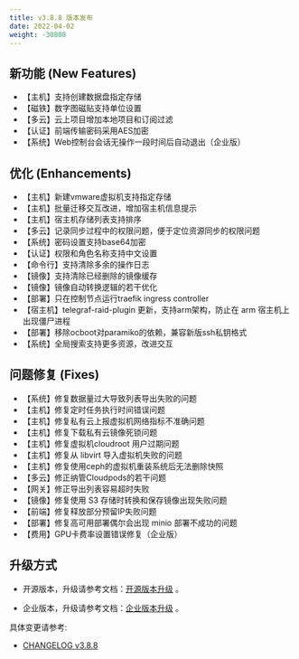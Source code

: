 ```yaml
---
title: v3.8.8 版本发布
date: 2022-04-02
weight: -30808
---
```


## 新功能 (New Features)

- 【主机】支持创建数据盘指定存储
- 【磁铁】数字图磁贴支持单位设置
- 【多云】云上项目增加本地项目和订阅过滤
- 【认证】前端传输密码采用AES加密
- 【系统】Web控制台会话无操作一段时间后自动退出（企业版）

## 优化 (Enhancements)

- 【主机】新建vmware虚拟机支持指定存储
- 【主机】批量迁移交互改进，增加宿主机信息提示
- 【主机】宿主机存储列表支持排序
- 【多云】记录同步过程中的权限问题，便于定位资源同步的权限问题
- 【系统】密码设置支持base64加密
- 【认证】权限和角色名称支持中文设置
- 【命令行】支持清除多余的操作日志
- 【镜像】支持清除已经删除的镜像缓存
- 【镜像】镜像自动转换逻辑的若干优化
- 【部署】只在控制节点运行traefik ingress controller 
- 【宿主机】telegraf-raid-plugin 更新，支持arm架构，防止在 arm 宿主机上出现僵尸进程
- 【部署】移除ocboot对paramiko的依赖，兼容新版ssh私钥格式
- 【系统】全局搜索支持更多资源，改进交互

## 问题修复 (Fixes)

- 【系统】修复数据量过大导致列表导出失败的问题
- 【主机】修复定时任务执行时间错误问题
- 【主机】修复私有云上报虚拟机网络指标不准确问题
- 【主机】修复下载私有云镜像死锁问题
- 【主机】修复虚拟机cloudroot 用户过期问题
- 【主机】修复从 libvirt 导入虚拟机失败的问题
- 【主机】修复使用ceph的虚拟机重装系统后无法删除快照
- 【多云】修正纳管Cloudpods的若干问题
- 【网关】修正导出列表容易超时失败
- 【镜像】修复使用 S3 存储时转换和保存镜像出现失败问题
- 【前端】修复释放部分预留IP失败问题
- 【部署】修复高可用部署偶尔会出现 minio 部署不成功的问题
- 【费用】GPU卡费率设置错误修复（企业版）

## 升级方式

- 开源版本，升级请参考文档：[开源版本升级](https://www.cloudpods.org/zh/docs/setup/upgrade/) 。

- 企业版本，升级请参考文档：[企业版本升级](https://docs.yunion.cn/zh/docs/quick/upgrade/) 。

具体变更请参考:

- [CHANGELOG v3.8.8](https://www.cloudpods.org/zh/docs/development/changelog/release-3.8/3-8-8/)
